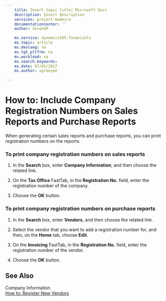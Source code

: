 ```yaml
---
    title: Insert topic title| Microsoft Docs
    description: Insert description
    services: project-madeira
    documentationcenter: ''
    author: SorenGP

    ms.service: dynamics365-financials
    ms.topic: article
    ms.devlang: na
    ms.tgt_pltfrm: na
    ms.workload: na
    ms.search.keywords:
    ms.date: 07/01/2017
    ms.author: sgroespe

---
```

# How to: Include Company Registration Numbers on Sales Reports and Purchase Reports
When generating certain sales reports and purchase reports, you can print registration numbers on the reports.  
  
### To print company registration numbers on sales reports  
  
1.  In the **Search** box, enter **Company Information**, and then choose the related link.  
  
2.  On the **Tax Office** FastTab, in the **Registration No.** field, enter the registration number of the company.  
  
3.  Choose the **OK** button.  
  
### To print company registration numbers on purchase reports  
  
1.  In the **Search** box, enter **Vendors**, and then choose the related link.  
  
2.  Select the vendor that you want to add a registration number for, and then, on the **Home** tab, choose **Edit**.  
  
3.  On the **Invoicing** FastTab, in the **Registration No.** field, enter the registration number of the vendor.  
  
4.  Choose the **OK** button.  
  
## See Also  
 Company Information   
 [How to: Register New Vendors](how-to-register-new-vendors.md)